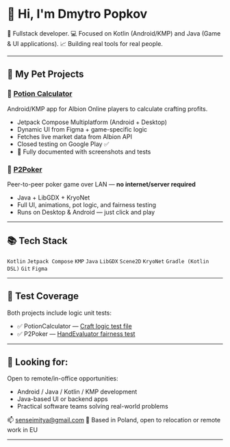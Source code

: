 # 👋 Hi, I'm Dmytro Popkov

🎯 Fullstack developer.
💻 Focused on Kotlin (Android/KMP) and Java (Game & UI applications).
📈 Building real tools for real people.

---

## 🔧 My Pet Projects

### 🧪 [Potion Calculator](https://github.com/GreedMitya/PotionCalculator)

Android/KMP app for Albion Online players to calculate crafting profits.

* Jetpack Compose Multiplatform (Android + Desktop)
* Dynamic UI from Figma + game-specific logic
* Fetches live market data from Albion API
* Closed testing on Google Play ✅
* 📸 Fully documented with screenshots and tests

### 🎲 [P2Poker](https://github.com/GreedMitya/P2Poker)

Peer-to-peer poker game over LAN — **no internet/server required**

* Java + LibGDX + KryoNet
* Full UI, animations, pot logic, and fairness testing
* Runs on Desktop & Android — just click and play

---

## 📚 Tech Stack

`Kotlin` `Jetpack Compose` `KMP`
`Java` `LibGDX` `Scene2D` `KryoNet`
`Gradle (Kotlin DSL)` `Git` `Figma`

---

## 🧪 Test Coverage

Both projects include logic unit tests:

* ✅ PotionCalculator — [Craft logic test file](https://github.com/GreedMitya/PotionCalculator/blob/main/composeApp/src/commonTest/kotlin/com/greedmitya/albcalculator/logic/PotionCraftCalculatorTest.kt)
* ✅ P2Poker — [HandEvaluator fairness test](https://github.com/GreedMitya/P2Poker/blob/main/core/src/test/java/HandEvaluatorTest.java)

---

## 💼 Looking for:

Open to remote/in-office opportunities:

* Android / Java / Kotlin / KMP development
* Java-based UI or backend apps
* Practical software teams solving real-world problems

📫 [senseimitya@gmail.com](mailto:senseimitya@gmail.com)
📍 Based in Poland, open to relocation or remote work in EU

---
